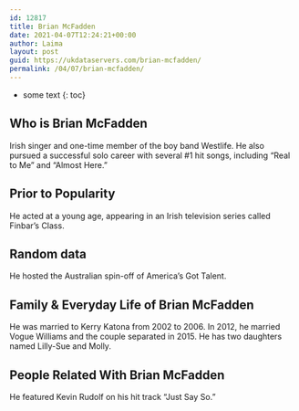 ```yaml
---
id: 12817
title: Brian McFadden
date: 2021-04-07T12:24:21+00:00
author: Laima
layout: post
guid: https://ukdataservers.com/brian-mcfadden/
permalink: /04/07/brian-mcfadden/
---
```


* some text
{: toc}


## Who is Brian McFadden
                  
                  
                  
Irish singer and one-time member of the boy band Westlife. He also pursued a successful solo career with several #1 hit songs, including &#8220;Real to Me&#8221; and &#8220;Almost Here.&#8221;
                  
              
            
              
            
                
                
                
## Prior to Popularity
                  
                  
                  
He acted at a young age, appearing in an Irish television series called Finbar&#8217;s Class.
                  
              
            
              
            
                
                
                
## Random data
                  
                  
                  
He hosted the Australian spin-off of America&#8217;s Got Talent.
                  
              
            
              
            
                
                
                
## Family & Everyday Life of Brian McFadden
                  
                  
                  
He was married to Kerry Katona from 2002 to 2006. In 2012, he married Vogue Williams and the couple separated in 2015. He has two daughters named Lilly-Sue and Molly.
                  
              
            
              
            
                
                
                
## People Related With Brian McFadden
                  
                  
                  
He featured Kevin Rudolf on his hit track &#8220;Just Say So.&#8221;
                  
              
            
              
            
                
              
            
              
              
            
            
              
            
          
          
          